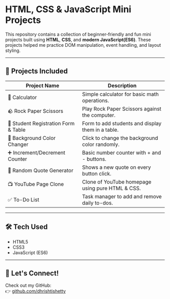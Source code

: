 # HTML, CSS & JavaScript Mini Projects

This repository contains a collection of beginner-friendly and fun mini projects built using **HTML**, **CSS**, and **modern JavaScript(ES6)**. These projects helped me practice DOM manipulation, event handling, and layout styling.

---

## 📁 Projects Included

| Project Name | Description |
|-------------------------------------|-----------------------------------------------------------|
| 🔢 Calculator | Simple calculator for basic math operations. |
| 🪨 Rock Paper Scissors | Play Rock Paper Scissors against the computer. |
| 🧾 Student Registration Form & Table| Form to add students and display them in a table. |
| 🎨 Background Color Changer | Click to change the background color randomly. |
| ➕ Increment/Decrement Counter | Basic number counter with + and - buttons. |
| 💬 Random Quote Generator | Shows a new quote on every button click. |
| 📺 YouTube Page Clone | Clone of YouTube homepage using pure HTML & CSS. |
| ✅ To-Do List | Task manager to add and remove daily to-dos. |

---

## 🛠️ Tech Used

- HTML5  
- CSS3  
- JavaScript (ES6)

---

## 🤝 Let's Connect!

Check out my GitHub:  
👉 [github.com/dhrishtishetty](https://github.com/dhrishtishetty)